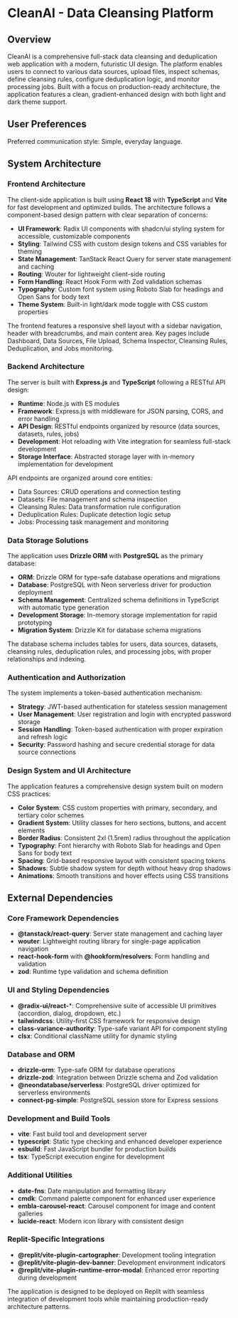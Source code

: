 # CleanAI - Data Cleansing Platform

## Overview

CleanAI is a comprehensive full-stack data cleansing and deduplication web application with a modern, futuristic UI design. The platform enables users to connect to various data sources, upload files, inspect schemas, define cleansing rules, configure deduplication logic, and monitor processing jobs. Built with a focus on production-ready architecture, the application features a clean, gradient-enhanced design with both light and dark theme support.

## User Preferences

Preferred communication style: Simple, everyday language.

## System Architecture

### Frontend Architecture
The client-side application is built using **React 18** with **TypeScript** and **Vite** for fast development and optimized builds. The architecture follows a component-based design pattern with clear separation of concerns:

- **UI Framework**: Radix UI components with shadcn/ui styling system for accessible, customizable components
- **Styling**: Tailwind CSS with custom design tokens and CSS variables for theming
- **State Management**: TanStack React Query for server state management and caching
- **Routing**: Wouter for lightweight client-side routing
- **Form Handling**: React Hook Form with Zod validation schemas
- **Typography**: Custom font system using Roboto Slab for headings and Open Sans for body text
- **Theme System**: Built-in light/dark mode toggle with CSS custom properties

The frontend features a responsive shell layout with a sidebar navigation, header with breadcrumbs, and main content area. Key pages include Dashboard, Data Sources, File Upload, Schema Inspector, Cleansing Rules, Deduplication, and Jobs monitoring.

### Backend Architecture
The server is built with **Express.js** and **TypeScript** following a RESTful API design:

- **Runtime**: Node.js with ES modules
- **Framework**: Express.js with middleware for JSON parsing, CORS, and error handling
- **API Design**: RESTful endpoints organized by resource (data sources, datasets, rules, jobs)
- **Development**: Hot reloading with Vite integration for seamless full-stack development
- **Storage Interface**: Abstracted storage layer with in-memory implementation for development

API endpoints are organized around core entities:
- Data Sources: CRUD operations and connection testing
- Datasets: File management and schema inspection
- Cleansing Rules: Data transformation rule configuration
- Deduplication Rules: Duplicate detection logic setup
- Jobs: Processing task management and monitoring

### Data Storage Solutions
The application uses **Drizzle ORM** with **PostgreSQL** as the primary database:

- **ORM**: Drizzle ORM for type-safe database operations and migrations
- **Database**: PostgreSQL with Neon serverless driver for production deployment
- **Schema Management**: Centralized schema definitions in TypeScript with automatic type generation
- **Development Storage**: In-memory storage implementation for rapid prototyping
- **Migration System**: Drizzle Kit for database schema migrations

The database schema includes tables for users, data sources, datasets, cleansing rules, deduplication rules, and processing jobs, with proper relationships and indexing.

### Authentication and Authorization
The system implements a token-based authentication mechanism:

- **Strategy**: JWT-based authentication for stateless session management
- **User Management**: User registration and login with encrypted password storage
- **Session Handling**: Token-based authentication with proper expiration and refresh logic
- **Security**: Password hashing and secure credential storage for data source connections

### Design System and UI Architecture
The application features a comprehensive design system built on modern CSS practices:

- **Color System**: CSS custom properties with primary, secondary, and tertiary color schemes
- **Gradient System**: Utility classes for hero sections, buttons, and accent elements
- **Border Radius**: Consistent 2xl (1.5rem) radius throughout the application
- **Typography**: Font hierarchy with Roboto Slab for headings and Open Sans for body text
- **Spacing**: Grid-based responsive layout with consistent spacing tokens
- **Shadows**: Subtle shadow system for depth without heavy drop shadows
- **Animations**: Smooth transitions and hover effects using CSS transitions

## External Dependencies

### Core Framework Dependencies
- **@tanstack/react-query**: Server state management and caching layer
- **wouter**: Lightweight routing library for single-page application navigation
- **react-hook-form** with **@hookform/resolvers**: Form handling and validation
- **zod**: Runtime type validation and schema definition

### UI and Styling Dependencies
- **@radix-ui/react-***: Comprehensive suite of accessible UI primitives (accordion, dialog, dropdown, etc.)
- **tailwindcss**: Utility-first CSS framework for responsive design
- **class-variance-authority**: Type-safe variant API for component styling
- **clsx**: Conditional className utility for dynamic styling

### Database and ORM
- **drizzle-orm**: Type-safe ORM for database operations
- **drizzle-zod**: Integration between Drizzle schema and Zod validation
- **@neondatabase/serverless**: PostgreSQL driver optimized for serverless environments
- **connect-pg-simple**: PostgreSQL session store for Express sessions

### Development and Build Tools
- **vite**: Fast build tool and development server
- **typescript**: Static type checking and enhanced developer experience
- **esbuild**: Fast JavaScript bundler for production builds
- **tsx**: TypeScript execution engine for development

### Additional Utilities
- **date-fns**: Date manipulation and formatting library
- **cmdk**: Command palette component for enhanced user experience
- **embla-carousel-react**: Carousel component for image and content galleries
- **lucide-react**: Modern icon library with consistent design

### Replit-Specific Integrations
- **@replit/vite-plugin-cartographer**: Development tooling integration
- **@replit/vite-plugin-dev-banner**: Development environment indicators
- **@replit/vite-plugin-runtime-error-modal**: Enhanced error reporting during development

The application is designed to be deployed on Replit with seamless integration of development tools while maintaining production-ready architecture patterns.